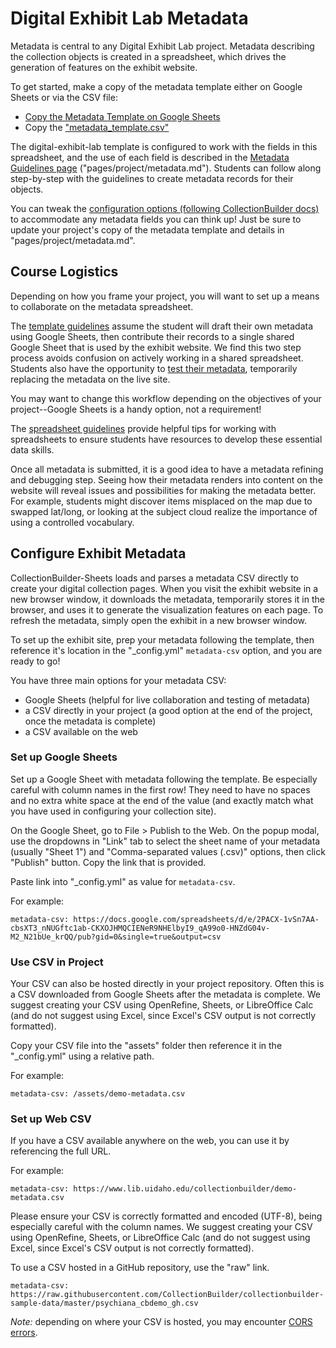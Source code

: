 # Digital Exhibit Lab Metadata 

Metadata is central to any Digital Exhibit Lab project. 
Metadata describing the collection objects is created in a spreadsheet, which drives the generation of features on the exhibit website. 

To get started, make a copy of the metadata template either on Google Sheets or via the CSV file:

- [Copy the Metadata Template on Google Sheets](https://docs.google.com/spreadsheets/d/16ZxZ7yhFVne6rChY7frpzDN94sthAKsRU1UOvprwgzk/copy?usp=sharing)
- Copy the ["metadata_template.csv"](metadata_template.csv)

The digital-exhibit-lab template is configured to work with the fields in this spreadsheet, and the use of each field is described in the [Metadata Guidelines page](https://learn-static.github.io/digital-exhibit-lab/project/metadata.html) ("pages/project/metadata.md").
Students can follow along step-by-step with the guidelines to create metadata records for their objects.

You can tweak the [configuration options (following CollectionBuilder docs)](https://collectionbuilder.github.io/cb-docs/docs/customization/) to accommodate any metadata fields you can think up!
Just be sure to update your project's copy of the metadata template and details in "pages/project/metadata.md".

## Course Logistics

Depending on how you frame your project, you will want to set up a means to collaborate on the metadata spreadsheet. 

The [template guidelines](https://learn-static.github.io/digital-exhibit-lab/project/metadata.html) assume the student will draft their own metadata using Google Sheets, then contribute their records to a single shared Google Sheet that is used by the exhibit website.
We find this two step process avoids confusion on actively working in a shared spreadsheet.
Students also have the opportunity to [test their metadata](https://learn-static.github.io/digital-exhibit-lab/project/setup.html), temporarily replacing the metadata on the live site.

You may want to change this workflow depending on the objectives of your project--Google Sheets is a handy option, not a requirement!

The [spreadsheet guidelines](https://learn-static.github.io/digital-exhibit-lab/project/spreadsheets.html) provide helpful tips for working with spreadsheets to ensure students have resources to develop these essential data skills.

Once all metadata is submitted, it is a good idea to have a metadata refining and debugging step.
Seeing how their metadata renders into content on the website will reveal issues and possibilities for making the metadata better.
For example, students might discover items misplaced on the map due to swapped lat/long, or looking at the subject cloud realize the importance of using a controlled vocabulary.

## Configure Exhibit Metadata

CollectionBuilder-Sheets loads and parses a metadata CSV directly to create your digital collection pages. 
When you visit the exhibit website in a new browser window, it downloads the metadata, temporarily stores it in the browser, and uses it to generate the visualization features on each page.
To refresh the metadata, simply open the exhibit in a new browser window.

To set up the exhibit site, prep your metadata following the template, then reference it's location in the "_config.yml" `metadata-csv` option, and you are ready to go!

You have three main options for your metadata CSV:

- Google Sheets (helpful for live collaboration and testing of metadata)
- a CSV directly in your project (a good option at the end of the project, once the metadata is complete)
- a CSV available on the web

### Set up Google Sheets

Set up a Google Sheet with metadata following the template.
Be especially careful with column names in the first row!
They need to have no spaces and no extra white space at the end of the value (and exactly match what you have used in configuring your collection site).

On the Google Sheet, go to File > Publish to the Web.
On the popup modal, use the dropdowns in "Link" tab to select the sheet name of your metadata (usually "Sheet 1") and "Comma-separated values (.csv)" options, then click "Publish" button.
Copy the link that is provided.

Paste link into "_config.yml" as value for `metadata-csv`.

For example: 

`metadata-csv: https://docs.google.com/spreadsheets/d/e/2PACX-1vSn7AA-cbsXT3_nNUGftc1ab-CKXOJHMQCIENeR9NHElbyI9_qA99o0-HNZdG04v-M2_N21bUe_krQQ/pub?gid=0&single=true&output=csv`

### Use CSV in Project

Your CSV can also be hosted directly in your project repository.
Often this is a CSV downloaded from Google Sheets after the metadata is complete.
We suggest creating your CSV using OpenRefine, Sheets, or LibreOffice Calc (and do not suggest using Excel, since Excel's CSV output is not correctly formatted).

Copy your CSV file into the "assets" folder then reference it in the "_config.yml" using a relative path. 

For example:

`metadata-csv: /assets/demo-metadata.csv`

### Set up Web CSV

If you have a CSV available anywhere on the web, you can use it by referencing the full URL. 

For example:

`metadata-csv: https://www.lib.uidaho.edu/collectionbuilder/demo-metadata.csv`

Please ensure your CSV is correctly formatted and encoded (UTF-8), being especially careful with the column names.
We suggest creating your CSV using OpenRefine, Sheets, or LibreOffice Calc (and do not suggest using Excel, since Excel's CSV output is not correctly formatted).

To use a CSV hosted in a GitHub repository, use the "raw" link.

`metadata-csv: https://raw.githubusercontent.com/CollectionBuilder/collectionbuilder-sample-data/master/psychiana_cbdemo_gh.csv`

*Note:* depending on where your CSV is hosted, you may encounter [CORS errors](https://developer.mozilla.org/en-US/docs/Web/HTTP/CORS/Errors).
